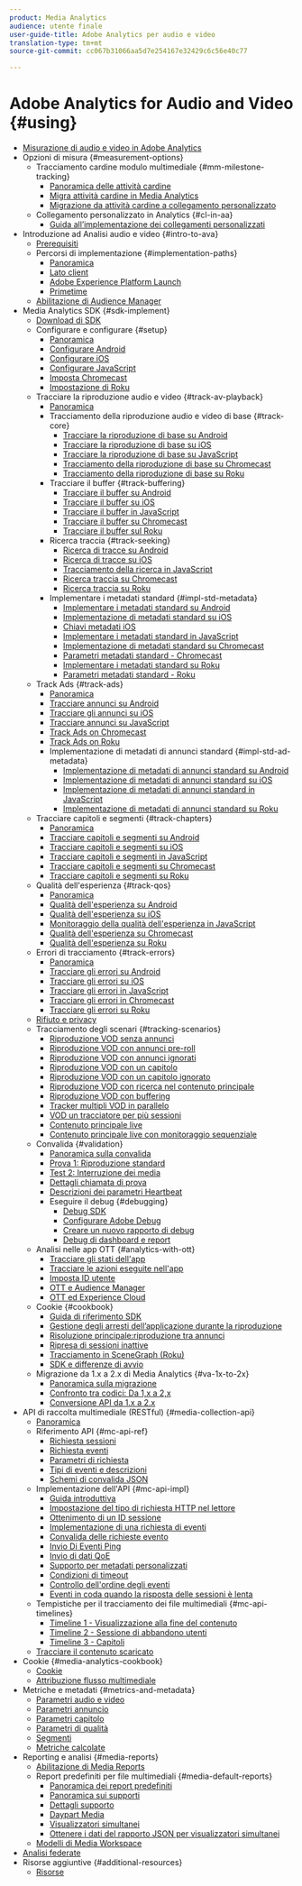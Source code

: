 ```yaml
---
product: Media Analytics
audience: utente finale
user-guide-title: Adobe Analytics per audio e video
translation-type: tm+mt
source-git-commit: cc067b31066aa5d7e254167e32429c6c56e40c77

---
```



# Adobe Analytics for Audio and Video {#using}

+ [Misurazione di audio e video in Adobe Analytics](media-overview.md)
+ Opzioni di misura {#measurement-options}
   + Tracciamento cardine modulo multimediale {#mm-milestone-tracking}
      + [Panoramica delle attività cardine](measurement-options/mm-milestone-tracking/milestone-overview.md)
      + [Migra attività cardine in Media Analytics](measurement-options/mm-milestone-tracking/migrate-ms-to-va.md)
      + [Migrazione da attività cardine a collegamento personalizzato](measurement-options/mm-milestone-tracking/migrate-ms-to-cl.md)
   + Collegamento personalizzato in Analytics {#cl-in-aa}
      + [Guida all’implementazione dei collegamenti personalizzati](measurement-options/cl-in-aa/cl-impl-guide.md)
+ Introduzione ad Analisi audio e video {#intro-to-ava}
   + [Prerequisiti](intro-to-ava/prereqs.md)
   + Percorsi di implementazione {#implementation-paths}
      + [Panoramica](intro-to-ava/implementation-paths/implementation-paths.md)
      + [Lato client](intro-to-ava/implementation-paths/client-side-path.md)
      + [Adobe Experience Platform Launch](intro-to-ava/implementation-paths/launch-path.md)
      + [Primetime](intro-to-ava/implementation-paths/primetime-path.md)
   + [Abilitazione di Audience Manager](intro-to-ava/am-enablement.md)
+ Media Analytics SDK {#sdk-implement}
   + [Download di SDK](sdk-implement/download-sdks.md)
   + Configurare e configurare {#setup}
      + [Panoramica](sdk-implement/setup/setup-overview.md)
      + [Configurare Android](sdk-implement/setup/set-up-android.md)
      + [Configurare iOS](sdk-implement/setup/set-up-ios.md)
      + [Configurare JavaScript](sdk-implement/setup/set-up-js.md)
      + [Imposta Chromecast](sdk-implement/setup/set-up-chromecast.md)
      + [Impostazione di Roku](sdk-implement/setup/set-up-roku.md)
   + Tracciare la riproduzione audio e video {#track-av-playback}
      + [Panoramica](sdk-implement/track-av-playback/track-core-overview.md)
      + Tracciamento della riproduzione audio e video di base {#track-core}
         + [Tracciare la riproduzione di base su Android](sdk-implement/track-av-playback/track-core/track-core-android.md)
         + [Tracciare la riproduzione di base su iOS](sdk-implement/track-av-playback/track-core/track-core-ios.md)
         + [Tracciare la riproduzione di base su JavaScript](sdk-implement/track-av-playback/track-core/track-core-js.md)
         + [Tracciamento della riproduzione di base su Chromecast](sdk-implement/track-av-playback/track-core/track-core-chromecast.md)
         + [Tracciamento della riproduzione di base su Roku](sdk-implement/track-av-playback/track-core/track-core-roku.md)
      + Tracciare il buffer {#track-buffering}
         + [Tracciare il buffer su Android](sdk-implement/track-av-playback/track-buffering/track-buffering-android.md)
         + [Tracciare il buffer su iOS](sdk-implement/track-av-playback/track-buffering/track-buffering-ios.md)
         + [Tracciare il buffer in JavaScript](sdk-implement/track-av-playback/track-buffering/track-buffering-js.md)
         + [Tracciare il buffer su Chromecast](sdk-implement/track-av-playback/track-buffering/track-buffering-chromecast.md)
         + [Tracciare il buffer sul Roku](sdk-implement/track-av-playback/track-buffering/track-buffering-roku.md)
      + Ricerca traccia {#track-seeking}
         + [Ricerca di tracce su Android](sdk-implement/track-av-playback/track-seeking/track-seeking-android.md)
         + [Ricerca di tracce su iOS](sdk-implement/track-av-playback/track-seeking/track-seeking-ios.md)
         + [Tracciamento della ricerca in JavaScript](sdk-implement/track-av-playback/track-seeking/track-seeking-js.md)
         + [Ricerca traccia su Chromecast](sdk-implement/track-av-playback/track-seeking/track-seeking-chromecast.md)
         + [Ricerca traccia su Roku](sdk-implement/track-av-playback/track-seeking/track-seeking-roku.md)
      + Implementare i metadati standard {#impl-std-metadata}
         + [Implementare i metadati standard su Android](sdk-implement/track-av-playback/impl-std-metadata/impl-std-metadata-android.md)
         + [Implementazione di metadati standard su iOS](sdk-implement/track-av-playback/impl-std-metadata/impl-std-metadata-ios.md)
         + [Chiavi metadati iOS](sdk-implement/track-av-playback/impl-std-metadata/ios-metadata-keys.md)
         + [Implementare i metadati standard in JavaScript](sdk-implement/track-av-playback/impl-std-metadata/impl-std-metadata-js.md)
         + [Implementazione di metadati standard su Chromecast](sdk-implement/track-av-playback/impl-std-metadata/impl-std-metadata-chromecast.md)
         + [Parametri metadati standard - Chromecast](sdk-implement/track-av-playback/impl-std-metadata/chromecast-metadata.md)
         + [Implementare i metadati standard su Roku](sdk-implement/track-av-playback/impl-std-metadata/impl-std-metadata-roku.md)
         + [Parametri metadati standard - Roku](sdk-implement/track-av-playback/impl-std-metadata/roku-metadata.md)
   + Track Ads {#track-ads}
      + [Panoramica](sdk-implement/track-ads/track-ads-overview.md)
      + [Tracciare annunci su Android](sdk-implement/track-ads/track-ads-android.md)
      + [Tracciare gli annunci su iOS](sdk-implement/track-ads/track-ads-ios.md)
      + [Tracciare annunci su JavaScript](sdk-implement/track-ads/track-ads-js.md)
      + [Track Ads on Chromecast](sdk-implement/track-ads/track-ads-chromecast.md)
      + [Track Ads on Roku](sdk-implement/track-ads/track-ads-roku.md)
      + Implementazione di metadati di annunci standard {#impl-std-ad-metadata}
         + [Implementazione di metadati di annunci standard su Android](sdk-implement/track-ads/impl-std-ad-metadata/impl-std-ad-metadata-android.md)
         + [Implementazione di metadati di annunci standard su iOS](sdk-implement/track-ads/impl-std-ad-metadata/impl-std-ad-metadata-ios.md)
         + [Implementazione di metadati di annunci standard in JavaScript](sdk-implement/track-ads/impl-std-ad-metadata/impl-std-ad-metadata-js.md)
         + [Implementazione di metadati di annunci standard su Roku](sdk-implement/track-ads/impl-std-ad-metadata/impl-std-ad-metadata-roku.md)
   + Tracciare capitoli e segmenti {#track-chapters}
      + [Panoramica](sdk-implement/track-chapters/track-chapters-overview.md)
      + [Tracciare capitoli e segmenti su Android](sdk-implement/track-chapters/track-chapters-android.md)
      + [Tracciare capitoli e segmenti su iOS](sdk-implement/track-chapters/track-chapters-ios.md)
      + [Tracciare capitoli e segmenti in JavaScript](sdk-implement/track-chapters/track-chapters-js.md)
      + [Tracciare capitoli e segmenti su Chromecast](sdk-implement/track-chapters/track-chapters-chromecast.md)
      + [Tracciare capitoli e segmenti su Roku](sdk-implement/track-chapters/track-chapters-roku.md)
   + Qualità dell'esperienza {#track-qos}
      + [Panoramica](sdk-implement/track-qos/track-qos-overview.md)
      + [Qualità dell'esperienza su Android](sdk-implement/track-qos/track-qos-android.md)
      + [Qualità dell'esperienza su iOS](sdk-implement/track-qos/track-qos-ios.md)
      + [Monitoraggio della qualità dell'esperienza in JavaScript](sdk-implement/track-qos/track-qos-js.md)
      + [Qualità dell'esperienza su Chromecast](sdk-implement/track-qos/track-qos-chromecast.md)
      + [Qualità dell'esperienza su Roku](sdk-implement/track-qos/track-qos-roku.md)
   + Errori di tracciamento {#track-errors}
      + [Panoramica](sdk-implement/track-errors/track-errors-overview.md)
      + [Tracciare gli errori su Android](sdk-implement/track-errors/track-errors-android.md)
      + [Tracciare gli errori su iOS](sdk-implement/track-errors/track-errors-ios.md)
      + [Tracciare gli errori in JavaScript](sdk-implement/track-errors/track-errors-js.md)
      + [Tracciare gli errori in Chromecast](sdk-implement/track-errors/track-errors-chromecast.md)
      + [Tracciare gli errori su Roku](sdk-implement/track-errors/track-errors-roku.md)
   + [Rifiuto e privacy](sdk-implement/opt-out-privacy.md)
   + Tracciamento degli scenari {#tracking-scenarios}
      + [Riproduzione VOD senza annunci](sdk-implement/tracking-scenarios/vod-no-intrs-details.md)
      + [Riproduzione VOD con annunci pre-roll](sdk-implement/tracking-scenarios/vod-preroll-ads.md)
      + [Riproduzione VOD con annunci ignorati](sdk-implement/tracking-scenarios/vod-skipped-ads.md)
      + [Riproduzione VOD con un capitolo](sdk-implement/tracking-scenarios/vod-one-chapter.md)
      + [Riproduzione VOD con un capitolo ignorato](sdk-implement/tracking-scenarios/vod-skipped-chapter.md)
      + [Riproduzione VOD con ricerca nel contenuto principale](sdk-implement/tracking-scenarios/vod-seeking.md)
      + [Riproduzione VOD con buffering](sdk-implement/tracking-scenarios/vod-buffering.md)
      + [Tracker multipli VOD in parallelo](sdk-implement/tracking-scenarios/vod-multi-trackers.md)
      + [VOD un tracciatore per più sessioni](sdk-implement/tracking-scenarios/vod-multi-track-one-session.md)
      + [Contenuto principale live](sdk-implement/tracking-scenarios/live-main-content.md)
      + [Contenuto principale live con monitoraggio sequenziale](sdk-implement/tracking-scenarios/live-sequential.md)
   + Convalida {#validation}
      + [Panoramica sulla convalida](sdk-implement/validation/validation-overview.md)
      + [Prova 1: Riproduzione standard](sdk-implement/validation/test1-standard-playback.md)
      + [Test 2: Interruzione dei media](sdk-implement/validation/test2-media-interrupt.md)
      + [Dettagli chiamata di prova](sdk-implement/validation/test-call-details.md)
      + [Descrizioni dei parametri Heartbeat](sdk-implement/validation/heartbeat-params.md)
      + Eseguire il debug {#debugging}
         + [Debug SDK](sdk-implement/validation/debugging/sdk-debugging.md)
         + [Configurare Adobe Debug](sdk-implement/validation/debugging/config-adobe-debug.md)
         + [Creare un nuovo rapporto di debug](sdk-implement/validation/debugging/create-new-debug-report.md)
         + [Debug di dashboard e report](sdk-implement/validation/debugging/debug-dash-repts.md)
   + Analisi nelle app OTT {#analytics-with-ott}
      + [Tracciare gli stati dell'app](sdk-implement/analytics-with-ott/track-app-states.md)
      + [Tracciare le azioni eseguite nell'app](sdk-implement/analytics-with-ott/track-app-actions.md)
      + [Imposta ID utente](sdk-implement/analytics-with-ott/set-user-ids.md)
      + [OTT e Audience Manager](sdk-implement/analytics-with-ott/ott-am.md)
      + [OTT ed Experience Cloud](sdk-implement/analytics-with-ott/ott-experience-cloud.md)
   + Cookie {#cookbook}
      + [Guida di riferimento SDK](sdk-implement/cookbook/sdk-cookbook-overview.md)
      + [Gestione degli arresti dell’applicazione durante la riproduzione](sdk-implement/cookbook/app-interrupts.md)
      + [Risoluzione principale:riproduzione tra annunci](sdk-implement/cookbook/fix-ad-play-ad.md)
      + [Ripresa di sessioni inattive](sdk-implement/cookbook/resuming-inactive.md)
      + [Tracciamento in SceneGraph (Roku)](sdk-implement/cookbook/sdk-track-scenegraph.md)
      + [SDK e differenze di avvio](sdk-implement/cookbook/sdk-vs-launch-qoe.md)
   + Migrazione da 1.x a 2.x di Media Analytics {#va-1x-to-2x}
      + [Panoramica sulla migrazione](sdk-implement/va-1x-to-2x/mig-1x-2x-overview.md)
      + [Confronto tra codici: Da 1,x a 2,x](sdk-implement/va-1x-to-2x/code-comparison-1x-2x.md)
      + [Conversione API da 1.x a 2.x](sdk-implement/va-1x-to-2x/1x-2x-api-change.md)
+ API di raccolta multimediale (RESTful) {#media-collection-api}
   + [Panoramica](media-collection-api/mc-api-overview.md)
   + Riferimento API {#mc-api-ref}
      + [Richiesta sessioni](media-collection-api/mc-api-ref/mc-api-sessions-req.md)
      + [Richiesta eventi](media-collection-api/mc-api-ref/mc-api-events-req.md)
      + [Parametri di richiesta](media-collection-api/mc-api-ref/mc-api-req-params.md)
      + [Tipi di eventi e descrizioni](media-collection-api/mc-api-ref/mc-api-event-types.md)
      + [Schemi di convalida JSON](media-collection-api/mc-api-ref/mc-api-json-validation.md)
   + Implementazione dell'API {#mc-api-impl}
      + [Guida introduttiva](media-collection-api/mc-api-impl/mc-api-quick-start.md)
      + [Impostazione del tipo di richiesta HTTP nel lettore](media-collection-api/mc-api-impl/mc-api-set-http-req.md)
      + [Ottenimento di un ID sessione](media-collection-api/mc-api-impl/mc-api-obtain-sid.md)
      + [Implementazione di una richiesta di eventi](media-collection-api/mc-api-impl/mc-api-impl-events-req.md)
      + [Convalida delle richieste evento](media-collection-api/mc-api-impl/mc-api-validate-reqs.md)
      + [Invio Di Eventi Ping](media-collection-api/mc-api-impl/mc-api-sed-pings.md)
      + [Invio di dati QoE](media-collection-api/mc-api-impl/mc-api-sending-qoe.md)
      + [Supporto per metadati personalizzati](media-collection-api/mc-api-impl/mc-api-custom-meta.md)
      + [Condizioni di timeout](media-collection-api/mc-api-impl/mc-api-timeout.md)
      + [Controllo dell'ordine degli eventi](media-collection-api/mc-api-impl/mc-api-ctrl-order.md)
      + [Eventi in coda quando la risposta delle sessioni è lenta](media-collection-api/mc-api-impl/mc-api-queuing.md)
   + Tempistiche per il tracciamento dei file multimediali {#mc-api-timelines}
      + [Timeline 1 - Visualizzazione alla fine del contenuto](media-collection-api/mc-api-timelines/mc-api-timeline-1.md)
      + [Timeline 2 - Sessione di abbandono utenti](media-collection-api/mc-api-timelines/mc-api-timeline-2.md)
      + [Timeline 3 - Capitoli](media-collection-api/mc-api-timelines/mc-api-timeline-3.md)
   + [Tracciare il contenuto scaricato](media-collection-api/track-downloaded-content.md)
+ Cookie {#media-analytics-cookbook}
   + [Cookie](media-analytics-cookbook/cookbook-overview.md)
   + [Attribuzione flusso multimediale](media-analytics-cookbook/media-dimensions.md)
+ Metriche e metadati {#metrics-and-metadata}
   + [Parametri audio e video](metrics-and-metadata/audio-video-parameters.md)
   + [Parametri annuncio](metrics-and-metadata/ad-parameters.md)
   + [Parametri capitolo](metrics-and-metadata/chapter-parameters.md)
   + [Parametri di qualità](metrics-and-metadata/quality-parameters.md)
   + [Segmenti](metrics-and-metadata/segments.md)
   + [Metriche calcolate](metrics-and-metadata/calculated-metrics.md)
+ Reporting e analisi {#media-reports}
   + [Abilitazione di Media Reports](media-reports/media-reports-enable.md)
   + Report predefiniti per file multimediali {#media-default-reports}
      + [Panoramica dei report predefiniti](media-reports/media-default-reports/default-reports-overview.md)
      + [Panoramica sui supporti](media-reports/media-default-reports/media-reports-overview.md)
      + [Dettagli supporto](media-reports/media-default-reports/media-reports-detail.md)
      + [Daypart Media](media-reports/media-default-reports/media-reports-daypart.md)
      + [Visualizzatori simultanei](media-reports/media-default-reports/media-concurrent-viewers.md)
      + [Ottenere i dati del rapporto JSON per visualizzatori simultanei](media-reports/media-default-reports/get-concurrent-json.md)
   + [Modelli di Media Workspace](media-reports/media-workspace-templates.md)
+ [Analisi federate](federated-analytics.md)
+ Risorse aggiuntive {#additional-resources}
   + [Risorse](additional-resources/doc-updates.md)

